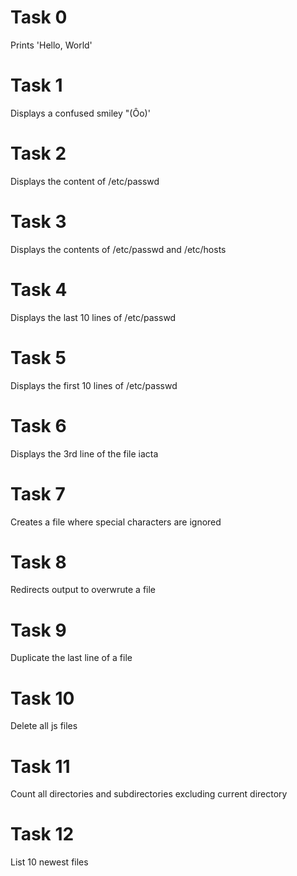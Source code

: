 # Task 0
Prints 'Hello, World'
# Task 1
Displays a confused smiley "(Ôo)'
# Task 2
Displays the content of /etc/passwd
# Task 3
Displays the contents of /etc/passwd and /etc/hosts
# Task 4
Displays the last 10 lines of /etc/passwd
# Task 5
Displays the first 10 lines of /etc/passwd
# Task 6
Displays the 3rd line of the file iacta
# Task 7
Creates a file where special characters are ignored
# Task 8
Redirects output to overwrute a file
# Task 9
Duplicate the last line of a file
# Task 10
Delete all js files
# Task 11
Count all directories and subdirectories excluding current directory
# Task 12
List 10 newest files
